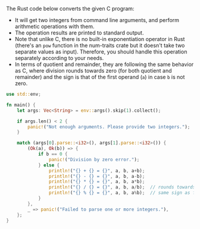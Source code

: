 The Rust code below converts the given C program:

- It will get two integers from command line arguments, and perform arithmetic operations with them.
- The operation results are printed to standard output.
- Note that unlike C, there is no built-in exponentiation operator in Rust (there's an `pow` function in the num-traits crate but it doesn't take two separate values as input). Therefore, you should handle this operation separately according to your needs.
- In terms of quotient and remainder, they are following the same behavior as C, where division rounds towards zero (for both quotient and remainder) and the sign is that of the first operand (`a`) in case `b` is not zero.
```rust
use std::env;

fn main() {
    let args: Vec<String> = env::args().skip(1).collect(); 

    if args.len() < 2 {
        panic!("Not enough arguments. Please provide two integers.");
    }

    match (args[0].parse::<i32>(), args[1].parse::<i32>()) {
        (Ok(a), Ok(b)) => {
            if b == 0 {
                panic!("Division by zero error.");
            } else {
                println!("{} + {} = {}", a, b, a+b);
                println!("{} - {} = {}", a, b, a-b);
                println!("{} * {} = {}", a, b, a*b);
                println!("{} / {} = {}", a, b, a/b);  // rounds towards 0 (in C99)
                println!("{} % {} = {}", a, b, a%b);  // same sign as first operand (in C99)
            }
        },
        _ => panic!("Failed to parse one or more integers."),
    };
}
```
